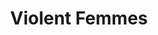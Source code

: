 ---
title: "Violent Femmes"
summary: "Violent Femmes were founded in 1980 by bassist/multi-instrumentalist Brian Ritchie and drummer Victor De Lorenzo. The name is a contradiction in terms, “Violent” being self-explanatory and “Femmes” being Milwaukee slang for wimp. The rhythm section added high school singer/songwriter Gordon Gano in 1981. Gano and Ritchie had previously performed together at Gano’s National Honor Society induction ceremony, where they caused a near riot. Gano was expelled from the Society and suspended from high school for this outrage. One of the only stable aspects of the band is their aversion to rehearsal. Due to this they would take the music to the streets in an attempt to hone it and earn some spare change. It was on one of these occasions that they were spotted by the Pretenders. Chrissie Hynde and the gang were so amused by the Violent Femmes antics that they invited the band to open the show for them. The hometown Milwaukee audience received the Femmes with unanimous booing. However by the end of the set the Femmes had converted approximately 50% of the audience to their cause. Many years later Brian Ritchie encountered Hynde when the Femmes and Pretenders shared the bill at a radio concert. She said, “Oh, you’re still around.” The Femmes borrowed $10,000 from Victor De Lorenzo’s dad to record their legendary first album in 1982. Slash Records in Los Angeles was the only label to offer them a deal with the amazing advance of $0. The band accepted the deal and started on the predictable round of world tours, recording, more world tours, nervous breakdowns, band members quitting, solo albums, regrouping, more touring, divorces, more crackups, dropped from record deals, new deals, more touring, record company going bankrupt, lawsuits, etc. etc. etc. ad infinitum. Fast forward to the present. Many things have changed. One thing that hasn’t is the sound of the band. Their loose, improvisational, acoustic sound is timeless."
image: "violent-femmes.jpg"
---